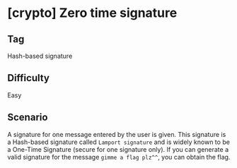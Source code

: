 # [crypto] Zero time signature

## Tag

Hash-based signature

## Difficulty

Easy

## Scenario

A signature for one message entered by the user is given. This signature is a Hash-based signature called `Lamport signature` and is widely known to be a One-Time Signature (secure for one signature only). If you can generate a valid signature for the message `gimme a flag plz^^`, you can obtain the flag.